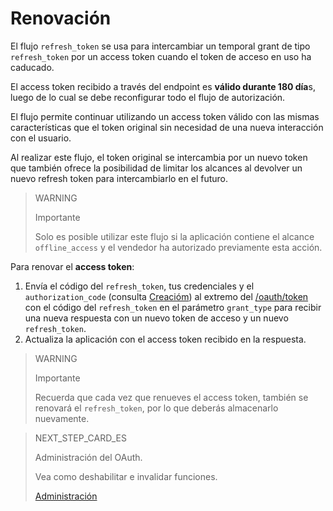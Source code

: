 # Renovación

El flujo `refresh_token` se usa para intercambiar un temporal grant de tipo `refresh_token` por un access token cuando el token de acceso en uso ha caducado.

El access token recibido a través del endpoint es **válido durante 180 día**s, luego de lo cual se debe reconfigurar todo el flujo de autorización.

El flujo permite continuar utilizando un access token válido con las mismas características que el token original sin necesidad de una nueva interacción con el usuario.

Al realizar este flujo, el token original se intercambia por un nuevo token que también ofrece la posibilidad de limitar los alcances al devolver un nuevo refresh token para intercambiarlo en el futuro.

> WARNING
>
> Importante
>
> Solo es posible utilizar este flujo si la aplicación contiene el alcance `offline_access` y el vendedor ha autorizado previamente esta acción.

Para renovar el **access token**:

1. Envía el código del `refresh_token`, tus credenciales y el `authorization_code` (consulta [Creacióm](https://www.mercadopago[FAKER][URL][DOMAIN]/developers/es/guides/resources/dashboard/creation)) al extremo del [/oauth/token](https://www.mercadopago[FAKER][URL][DOMAIN]/developers/es/reference/oauth/_oauth_token/post) con el código del `refresh_token` en el parámetro `grant_type` para recibir una nueva respuesta con un nuevo token de acceso y un nuevo `refresh_token`.
2. Actualiza la aplicación con el access token recibido en la respuesta.

> WARNING
>
> Importante
>
> Recuerda que cada vez que renueves el access token, también se renovará el `refresh_token`, por lo que deberás almacenarlo nuevamente.

> NEXT_STEP_CARD_ES
>
> Administración del OAuth.
>
> Vea como deshabilitar e invalidar funciones.
>
> [Administración](https://www.mercadopago[FAKER][URL][DOMAIN]/developers/es/guides/resources/dashboard/management)